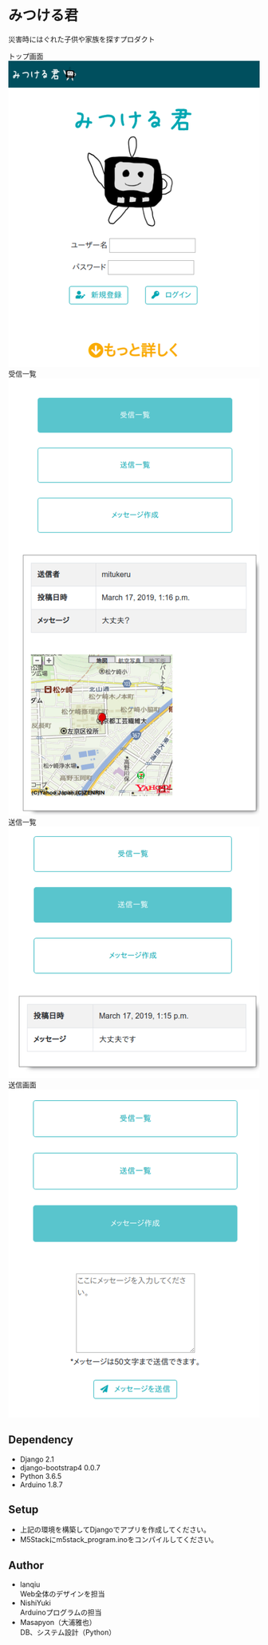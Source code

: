 # みつける君

災害時にはぐれた子供や家族を探すプロダクト  

トップ画面  
![top](readme_image/top.png "top")  
受信一覧  
![receive](readme_image/receive.png "receive")  
送信一覧  
![sended](readme_image/sended.png "sended")  
送信画面  
![send](readme_image/send.png "send")

## Dependency

- Django 2.1
- django-bootstrap4 0.0.7
- Python 3.6.5
- Arduino 1.8.7

## Setup

- 上記の環境を構築してDjangoでアプリを作成してください。
- M5Stackにm5stack_program.inoをコンパイルしてください。

## Author
- lanqiu  
Web全体のデザインを担当
- NishiYuki  
Arduinoプログラムの担当
- Masapyon（大浦雅也）  
DB、システム設計（Python）
